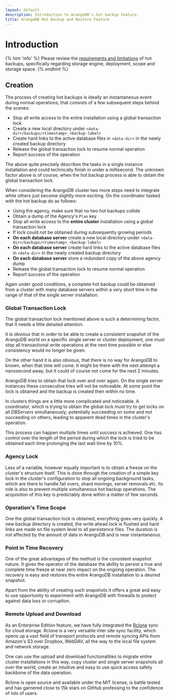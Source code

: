 ```yaml
---
layout: default
description: Introduction to ArangoDB's hot backup feature.
title: ArangoDB Hot Backup and Restore Feature
---
```

Introduction
============

{% hint 'info' %}
Please review the [requirements and limitations](hot-backup-restore-limitations.html)
of hot backups, specifically regarding storage engine, deployment, scope
and storage space.
{% endhint %}

Creation
--------

The process of creating hot backups is ideally an instantaneous event during
normal operations, that consists of a few subsequent steps behind the scenes:

- Stop all write access to the entire installation using a global transaction lock
- Create a new local directory under `<data-dir>/backups/<timestamp>_<backup-label>`
- Create hard links to the active database files in `<data-dir>` in the newly
  created backup directory
- Release the global transaction lock to resume normal operation
- Report success of the operation

The above quite precisely describes the tasks in a single instance installation
and could technically finish in under a millisecond. The unknown factor above is
of course, when the hot backup process is able to obtain the global transaction lock.

When considering the ArangoDB cluster two more steps need to integrate while
others just become slightly more exciting. On the coordinator tasked with the
hot backup do as follows:

- Using the agency, make sure that no two hot backups collide
- Obtain a dump of the Agency's `Plan` key
- Stop all write access to the **entire cluster** installation using a
  global transaction lock
- If lock could not be obtained during subsequently growing periods
- **On each database server** create a new local directory under
  `<data-dir>/backups/<timestamp>_<backup-label>`
- **On each database server** create hard links to the active database files
  in `<data-dir>` in the newly created backup directory
- **On each database server** store a redundant copy of the above agency dump
- Release the global transaction lock to resume normal operation
- Report success of the operation

Again under good conditions, a complete hot backup could be obtained from a
cluster with many database servers within a very short time in the range
of that of the single server installation.

### Global Transaction Lock

The global transaction lock mentioned above is such a determining factor,
that it needs a little detailed attention. 

It is obvious that in order to be able to create a consistent snapshot of the
ArangoDB world on a specific single server or cluster deployment, one must
stop all transactional write operations at the next time possible or else
consistency would no longer be given.

On the other hand it is also obvious, that there is no way for ArangoDB to
known, when that time will come. It might be there with the next attempt a
nanosecond away, but it could of course not come for the next 2 minutes.

ArangoDB tries to obtain that lock over and over again. On the single server
instances these consecutive tries will not be noticeable. At some point the
lock is obtained and the backup is created then within no time.

In clusters things are a little more complicated and noticeable.
A coordinator, which is trying to obtain the global lock must try to get locks
on all _DBServers_ simultaneously; potentially succeeding on some and not
succeeding on others, leading to apparent dead times in the cluster's operation.

This process can happen multiple times until success is achieved.
One has control over the length of the period during which the lock is tried to
be obtained each time prolonging the last wait time by 10%.

### Agency Lock

Less of a variable, however equally important is to obtain a freeze on the
cluster's structure itself. This is done through the creation of a simple key
lock in the cluster's configuration to stop all ongoing background tasks,
which are there to handle fail overs, shard movings, server removals etc.
Its role is also to prevent multiple simultaneous hot backup operations.
The acquisition of this key is predictably done within a matter of few seconds.

### Operation's Time Scope

One the global transaction lock is obtained, everything goes very quickly.
A new backup directory is created, the write ahead lock is flushed and
hard links are made on file system level to all persistence files.
The duration is not affected by the amount of data in ArangoDB and is near
instantaneous.

### Point in Time Recovery

One of the great advantages of the method is the consistent snapshot nature.
It gives the operator of the database the ability to persist a true and
complete time freeze at near zero impact on the ongoing operation.
The recovery is easy and restores the entire ArangoDB installation to a
desired snapshot.

Apart from the ability of creating such snapshots it offers a great and easy
to use opportunity to experiment with ArangoDB with firewalls to protect
against data loss or corruption.

### Remote Upload and Download

As an Enterprise Edition feature, we have fully integrated the
[Rclone](https://rclone.org/) sync for cloud storage. Rclone is a very
versatile inter site sync facility, which opens up a vast field of transport
protocols and remote syncing APIs from Amazon's S3 over Dropbox, WebDAV,
all the way to the local file system and network storage.

One can use the upload and download functionalities to migrate entire cluster
installations in this way, copy cluster and single server snapshots all
over the world, create an intuitive and easy to use quick access safety
backbone of the data operation. 

Rclone is open source and available under the MIT license, is battle tested
and has garnered close to 15k stars on GitHub professing to the confidence
of lots of users.
